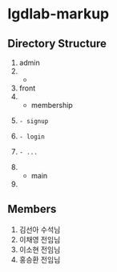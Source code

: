# lgdlab-markup 

## Directory Structure

1. admin
2.  - 
3. front
4.   - membership
5.     - signup
6.     - login
7.     - ...
8.   - main
9.     
    


## Members

1. 김선아 수석님
2. 이채영 전임님
3. 이소현 전임님
4. 홍승환 전임님
